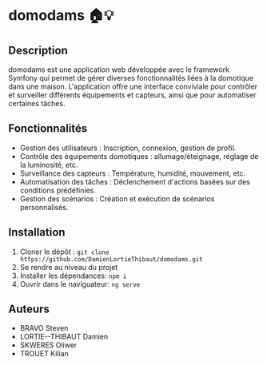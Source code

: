 # domodams 🏠💡

## Description
domodams est une application web développée avec le framework Symfony qui permet de gérer diverses fonctionnalités liées à la domotique dans une maison. L'application offre une interface conviviale pour contrôler et surveiller différents équipements et capteurs, ainsi que pour automatiser certaines tâches.

## Fonctionnalités
- Gestion des utilisateurs : Inscription, connexion, gestion de profil.
- Contrôle des équipements domotiques : allumage/éteignage, réglage de la luminosité, etc.
- Surveillance des capteurs : Température, humidité, mouvement, etc.
- Automatisation des tâches : Déclenchement d'actions basées sur des conditions prédéfinies.
- Gestion des scénarios : Création et exécution de scénarios personnalisés.

## Installation
1. Cloner le dépôt :
``git clone https://github.com/DamienLortieThibaut/domodams.git``
2. Se rendre au niveau du projet
3. Installer les dépendances:
``npm i``
4. Ouvrir dans le naviguateur:
``ng serve``

## Auteurs
- BRAVO Steven
- LORTIE--THIBAUT Damien
- SKWERES Oliwer 
- TROUET Kilian
